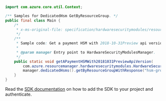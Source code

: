 ```java
import com.azure.core.util.Context;

/** Samples for DedicatedHsm GetByResourceGroup. */
public final class Main {
    /*
     * x-ms-original-file: specification/hardwaresecuritymodules/resource-manager/Microsoft.HardwareSecurityModules/stable/2021-11-30/examples/PaymentHsm_Get_With_2018-10-31Preview_Version.json
     */
    /**
     * Sample code: Get a payment HSM with 2018-10-31Preview api version.
     *
     * @param manager Entry point to HardwareSecurityModulesManager.
     */
    public static void getAPaymentHSMWith20181031PreviewApiVersion(
        com.azure.resourcemanager.hardwaresecuritymodules.HardwareSecurityModulesManager manager) {
        manager.dedicatedHsms().getByResourceGroupWithResponse("hsm-group", "hsm1", Context.NONE);
    }
}
```

Read the [SDK documentation](https://github.com/Azure/azure-sdk-for-java/blob/azure-resourcemanager-hardwaresecuritymodules_1.0.0-beta.1/sdk/hardwaresecuritymodules/azure-resourcemanager-hardwaresecuritymodules/README.md) on how to add the SDK to your project and authenticate.
